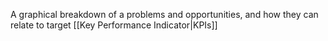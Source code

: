 A graphical breakdown of a problems and opportunities, and how they can relate to target [[Key Performance Indicator|KPIs]]